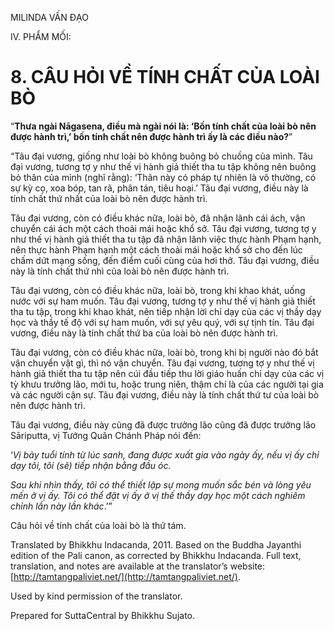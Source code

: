  

MILINDA VẤN ĐẠO

IV. PHẨM MỐI:

# 8\. CÂU HỎI VỀ TÍNH CHẤT CỦA LOÀI BÒ

“**Thưa ngài Nāgasena, điều mà ngài nói là: ‘Bốn tính chất của loài bò nên được hành trì,’ bốn tính chất nên được hành trì ấy là các điều nào?**”

“Tâu đại vương, giống như loài bò không buông bỏ chuồng của mình. Tâu đại vương, tương tợ y như thế vị hành giả thiết tha tu tập không nên buông bỏ thân của mình (nghĩ rằng): ‘Thân này có pháp tự nhiên là vô thường, có sự kỳ cọ, xoa bóp, tan rã, phân tán, tiêu hoại.’ Tâu đại vương, điều này là tính chất thứ nhất của loài bò nên được hành trì.

Tâu đại vương, còn có điều khác nữa, loài bò, đã nhận lãnh cái ách, vận chuyển cái ách một cách thoải mái hoặc khổ sở. Tâu đại vương, tương tợ y như thế vị hành giả thiết tha tu tập đã nhận lãnh việc thực hành Phạm hạnh, nên thực hành Phạm hạnh một cách thoải mái hoặc khổ sở cho đến lúc chấm dứt mạng sống, đến điểm cuối cùng của hơi thở. Tâu đại vương, điều này là tính chất thứ nhì của loài bò nên được hành trì.

Tâu đại vương, còn có điều khác nữa, loài bò, trong khi khao khát, uống nước với sự ham muốn. Tâu đại vương, tương tợ y như thế vị hành giả thiết tha tu tập, trong khi khao khát, nên tiếp nhận lời chỉ dạy của các vị thầy dạy học và thầy tế độ với sự ham muốn, với sự yêu quý, với sự tịnh tín. Tâu đại vương, điều này là tính chất thứ ba của loài bò nên được hành trì.

Tâu đại vương, còn có điều khác nữa, loài bò, trong khi bị người nào đó bắt vận chuyển vật gì, thì nó vận chuyển. Tâu đại vương, tương tợ y như thế vị hành giả thiết tha tu tập nên cúi đầu tiếp thu lời giáo huấn chỉ dạy của các vị tỳ khưu trưởng lão, mới tu, hoặc trung niên, thậm chí là của các người tại gia và các người cận sự. Tâu đại vương, điều này là tính chất thứ tư của loài bò nên được hành trì.

Tâu đại vương, điều này cũng đã được trưởng lão cũng đã được trưởng lão Sāriputta, vị Tướng Quân Chánh Pháp nói đến:

‘_Vị bảy tuổi tính từ lúc sanh, đang được xuất gia vào ngày ấy, nếu vị ấy chỉ dạy tôi, tôi (sẽ) tiếp nhận bằng đầu óc._

_Sau khi nhìn thấy, tôi có thể thiết lập sự mong muốn sắc bén và lòng yêu mến ở vị ấy. Tôi có thể đặt vị ấy ở vị thế thầy dạy học một cách nghiêm chỉnh lần này lần khác_.’”

Câu hỏi về tính chất của loài bò là thứ tám.

Translated by Bhikkhu Indacanda, 2011. Based on the Buddha Jayanthi edition of the Pali canon, as corrected by Bhikkhu Indacanda. Full text, translation, and notes are available at the translator’s website: [http://tamtangpaliviet.net/](http://tamtangpaliviet.net/).

Used by kind permission of the translator.

Prepared for SuttaCentral by Bhikkhu Sujato.
